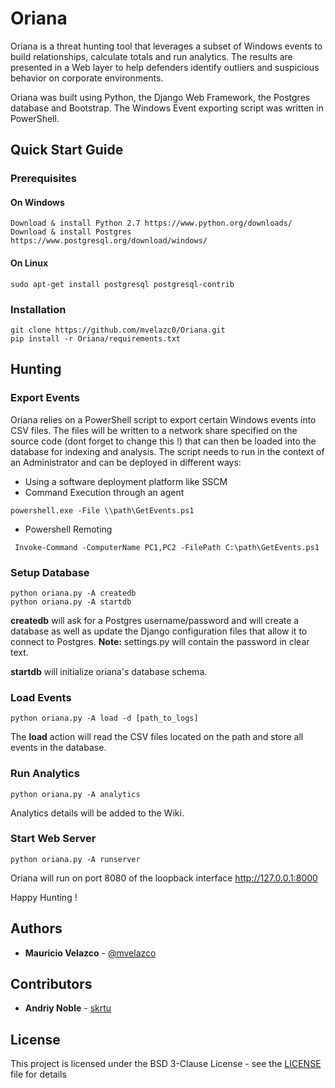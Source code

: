 # Oriana
Oriana is a threat hunting tool that leverages a subset of Windows events to build relationships, calculate totals and  run analytics. The results are presented in a Web layer to help defenders identify outliers and suspicious behavior on corporate environments.

Oriana was built using Python, the Django Web Framework, the Postgres database and Bootstrap. The Windows Event exporting script was written in PowerShell.

## Quick Start Guide

### Prerequisites

#### On Windows

```
Download & install Python 2.7 https://www.python.org/downloads/
Download & install Postgres https://www.postgresql.org/download/windows/
```

#### On Linux

```
sudo apt-get install postgresql postgresql-contrib
```


### Installation


```
git clone https://github.com/mvelazc0/Oriana.git
pip install -r Oriana/requirements.txt
```

## Hunting

### Export Events

Oriana relies on a PowerShell script to export certain Windows events into CSV files. The files will be written to a network share specified on the source code (dont forget to change this !) that can then be loaded into the database for indexing and analysis. The script needs to run in the context of an Administrator and can be deployed in different ways:

* Using a software deployment platform like SSCM
* Command Execution through an agent
 ```
 powershell.exe -File \\path\GetEvents.ps1 
 ```
* Powershell Remoting
```
 Invoke-Command -ComputerName PC1,PC2 -FilePath C:\path\GetEvents.ps1 
 ```

### Setup Database

 ```
 python oriana.py -A createdb
 python oriana.py -A startdb
 ```
**createdb** will ask for a Postgres username/password and will create a database as well as update the Django configuration files that allow it to connect to Postgres.
**Note:** settings.py will contain the password in clear text.

**startdb** will initialize oriana's database schema.

 ### Load Events
 
 ```
 python oriana.py -A load -d [path_to_logs]
 ```
 The **load** action will read the CSV files located on the path and store all events in the database.
 
 ### Run Analytics

 ```
 python oriana.py -A analytics
```
Analytics details will be added to the Wiki.

 ### Start Web Server

 ```
 python oriana.py -A runserver
 ```
 Oriana will run on port 8080 of the loopback interface
 http://127.0.0.1:8000

Happy Hunting !


## Authors

* **Mauricio Velazco** - [@mvelazco](https://twitter.com/mvelazco)

## Contributors

* **Andriy Noble** - [skrtu](https://github.com/skrtu)

## License

This project is licensed under the BSD 3-Clause License - see the [LICENSE](LICENSE) file for details
